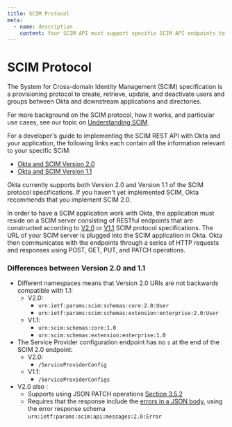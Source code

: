 ```yaml
---
title: SCIM Protocol
meta:
  - name: description
    content: Your SCIM API must support specific SCIM API endpoints to work with Okta. Those endpoints and their explanations are detailed here.
---
```


# SCIM Protocol

The System for Cross-domain Identity Management (SCIM) specification is a provisioning protocol to create, retrieve, update, and deactivate users and groups between Okta and downstream applications and directories.

For more background on the SCIM protocol, how it works, and particular use cases, see our topic on [Understanding SCIM](/docs/concepts/scim/).

For a developer's guide to implementing the SCIM REST API with Okta and your application, the following links each contain all the information relevant to your specific SCIM:

* [Okta and SCIM Version 2.0](/docs/reference/scim/scim-20/)
* [Okta and SCIM Version 1.1](/docs/reference/scim/scim-11/)

Okta currently supports both Version 2.0 and Version 1.1 of the SCIM protocol specifications. If you haven't yet implemented SCIM, Okta recommends that you implement SCIM 2.0.

In order to have a SCIM application work with Okta, the application must reside on a SCIM server consisting of RESTful endpoints that are constructed according to [V2.0](https://tools.ietf.org/html/rfc7644) or [V1.1](http://www.simplecloud.info/specs/draft-scim-api-01.html) SCIM protocol specifications. The URL of your SCIM server is plugged into the SCIM application in Okta. Okta then communicates with the endpoints through a series of HTTP requests and responses using POST, GET, PUT, and PATCH operations.

### Differences between Version 2.0 and 1.1

* Different namespaces means that Version 2.0 URIs are not backwards compatible with 1.1:
  * V2.0:
    * `urn:ietf:params:scim:schemas:core:2.0:User`
    * `urn:ietf:params:scim:schemas:extension:enterprise:2.0:User`
  * V1.1:
    * `urn:scim:schemas:core:1.0`
    * `urn:scim:schemas:extension:enterprise:1.0`
* The Service Provider configuration endpoint has no `s` at the end of the SCIM 2.0 endpoint:
  * V2.0:
    * `/ServiceProviderConfig`
  * V1.1:
    * `/ServiceProviderConfigs`
* V2.0 also :
  * Supports using JSON PATCH operations [Section 3.5.2](https://tools.ietf.org/html/rfc7644#section-3.5.2)
  * Requires that the response include the [errors in a JSON body](https://tools.ietf.org/html/rfc7644#section-3.12), using the error response schema `urn:ietf:params:scim:api:messages:2.0:Error`

